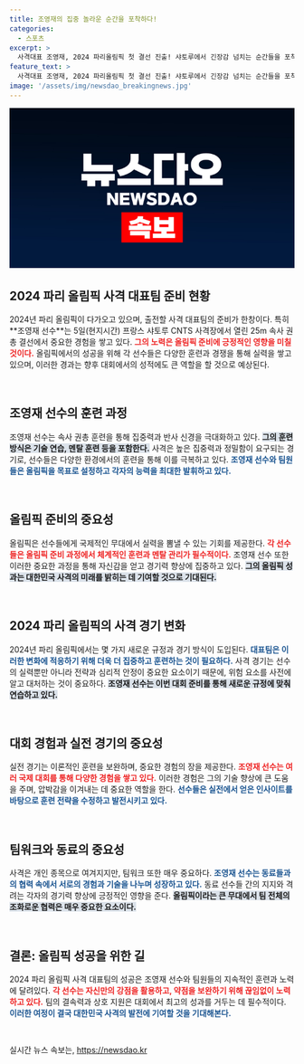 ```yaml
---
title: 조영재의 집중 놀라운 순간을 포착하다!
categories:
  - 스포츠
excerpt: >
  사격대표 조영재, 2024 파리올림픽 첫 결선 진출! 샤토루에서 긴장감 넘치는 순간들을 포착한 현지 스케치. 클릭으로 그의 도전을 함께해보세요!
feature_text: >
  사격대표 조영재, 2024 파리올림픽 첫 결선 진출! 샤토루에서 긴장감 넘치는 순간들을 포착한 현지 스케치. 클릭으로 그의 도전을 함께해보세요!
image: '/assets/img/newsdao_breakingnews.jpg'
---
```


<p><img src="/assets/img/newsdao_breakingnews.jpg" alt="flaretime 속보" /></p>

<h2 data-ke-size="size26">2024 파리 올림픽 사격 대표팀 준비 현황</h2>

<p data-ke-size="size16">2024년 파리 올림픽이 다가오고 있으며, 출전할 사격 대표팀의 준비가 한창이다. 특히 **조영재 선수**는 5일(현지시간) 프랑스 샤토루 CNTS 사격장에서 열린 25m 속사 권총 결선에서 중요한 경험을 쌓고 있다. <b><span style="color: #ee2323;">그의 노력은 올림픽 준비에 긍정적인 영향을 미칠 것이다.</span></b> 올림픽에서의 성공을 위해 각 선수들은 다양한 훈련과 경쟁을 통해 실력을 쌓고 있으며, 이러한 경과는 향후 대회에서의 성적에도 큰 역할을 할 것으로 예상된다.</p>

<p data-ke-size="size16">&nbsp;</p>

<h2 data-ke-size="size26">조영재 선수의 훈련 과정</h2>

<p data-ke-size="size16">조영재 선수는 속사 권총 훈련을 통해 집중력과 반사 신경을 극대화하고 있다. <b><span style="background-color: #21538527;">그의 훈련 방식은 기술 연습, 멘탈 훈련 등을 포함한다.</span></b> 사격은 높은 집중력과 정밀함이 요구되는 경기로, 선수들은 다양한 환경에서의 훈련을 통해 이를 극복하고 있다. <b><span style="color: #1a5490;">조영재 선수와 팀원들은 올림픽을 목표로 설정하고 각자의 능력을 최대한 발휘하고 있다.</span></b></p>

<p data-ke-size="size16">&nbsp;</p>

<h2 data-ke-size="size26">올림픽 준비의 중요성</h2>

<p data-ke-size="size16">올림픽은 선수들에게 국제적인 무대에서 실력을 뽐낼 수 있는 기회를 제공한다. <b><span style="color: #ee2323;">각 선수들은 올림픽 준비 과정에서 체계적인 훈련과 멘탈 관리가 필수적이다.</span></b> 조영재 선수 또한 이러한 중요한 과정을 통해 자신감을 얻고 경기력 향상에 집중하고 있다. <b><span style="background-color: #21538527;">그의 올림픽 성과는 대한민국 사격의 미래를 밝히는 데 기여할 것으로 기대된다.</span></b></p>

<p data-ke-size="size16">&nbsp;</p>

<h2 data-ke-size="size26">2024 파리 올림픽의 사격 경기 변화</h2>

<p data-ke-size="size16">2024년 파리 올림픽에서는 몇 가지 새로운 규정과 경기 방식이 도입된다. <b><span style="color: #1a5490;">대표팀은 이러한 변화에 적응하기 위해 더욱 더 집중하고 훈련하는 것이 필요하다.</span></b> 사격 경기는 선수의 실력뿐만 아니라 전략과 심리적 안정이 중요한 요소이기 때문에, 위험 요소를 사전에 알고 대처하는 것이 중요하다. <b><span style="background-color: #21538527;">조영재 선수는 이번 대회 준비를 통해 새로운 규정에 맞춰 연습하고 있다.</span></b></p>

<p data-ke-size="size16">&nbsp;</p>

<h2 data-ke-size="size26">대회 경험과 실전 경기의 중요성</h2>

<p data-ke-size="size16">실전 경기는 이론적인 훈련을 보완하며, 중요한 경험의 장을 제공한다. <b><span style="color: #ee2323;">조영재 선수는 여러 국제 대회를 통해 다양한 경험을 쌓고 있다.</span></b> 이러한 경험은 그의 기술 향상에 큰 도움을 주며, 압박감을 이겨내는 데 중요한 역할을 한다. <b><span style="color: #1a5490;">선수들은 실전에서 얻은 인사이트를 바탕으로 훈련 전략을 수정하고 발전시키고 있다.</span></b></p>

<p data-ke-size="size16">&nbsp;</p>

<h2 data-ke-size="size26">팀워크와 동료의 중요성</h2>

<p data-ke-size="size16">사격은 개인 종목으로 여겨지지만, 팀워크 또한 매우 중요하다. <b><span style="color: #1a5490;">조영재 선수는 동료들과의 협력 속에서 서로의 경험과 기술을 나누며 성장하고 있다.</span></b> 동료 선수들 간의 지지와 격려는 각자의 경기력 향상에 긍정적인 영향을 준다. <b><span style="background-color: #21538527;">올림픽이라는 큰 무대에서 팀 전체의 조화로운 협력은 매우 중요한 요소이다.</span></b></p>

<p data-ke-size="size16">&nbsp;</p>

<h2 data-ke-size="size26">결론: 올림픽 성공을 위한 길</h2>

<p data-ke-size="size16">2024 파리 올림픽 사격 대표팀의 성공은 조영재 선수와 팀원들의 지속적인 훈련과 노력에 달려있다. <b><span style="color: #ee2323;">각 선수는 자신만의 강점을 활용하고, 약점을 보완하기 위해 끊임없이 노력하고 있다.</span></b> 팀의 결속력과 상호 지원은 대회에서 최고의 성과를 거두는 데 필수적이다. <b><span style="color: #1a5490;">이러한 여정이 결국 대한민국 사격의 발전에 기여할 것을 기대해본다.</span></b></p>

<p data-ke-size="size16">&nbsp;</p>
실시간 뉴스 속보는, <a href="https://newsdao.kr" rel="dofollow">https://newsdao.kr</a>


